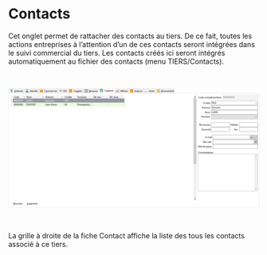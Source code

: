 # Contacts

Cet onglet permet de rattacher des contacts au tiers. De ce fait, toutes 
 les actions entreprises à l’attention d’un de ces contacts seront intégrées 
 dans le suivi commercial du tiers. Les contacts créés ici seront intégrés 
 automatiquement au fichier des contacts (menu TIERS/Contacts).


 


![](OngletContacts.png)


 


La grille à droite de la fiche Contact affiche la liste des tous les 
 contacts associé à ce tiers.



